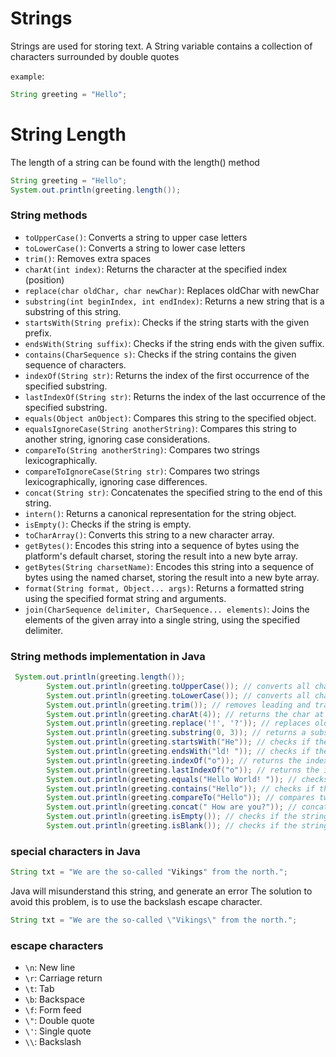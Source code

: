 # Strings


Strings are used for storing text.
A String variable contains a collection of characters surrounded by double quotes

`example`:

```java
String greeting = "Hello";
```

# String Length

 The length of a string can be found with the length() method

 ```java
 String greeting = "Hello";
 System.out.println(greeting.length());
 ```
### String methods

- `toUpperCase()`: Converts a string to upper case letters
- `toLowerCase()`: Converts a string to lower case letters
- `trim()`: Removes extra spaces
- `charAt(int index)`: Returns the character at the specified index (position)
- `replace(char oldChar, char newChar)`: Replaces oldChar with newChar
- `substring(int beginIndex, int endIndex)`: Returns a new string that is a substring of this string.
- `startsWith(String prefix)`: Checks if the string starts with the given prefix.
- `endsWith(String suffix)`: Checks if the string ends with the given suffix.
- `contains(CharSequence s)`: Checks if the string contains the given sequence of characters.
- `indexOf(String str)`: Returns the index of the first occurrence of the specified substring.
- `lastIndexOf(String str)`: Returns the index of the last occurrence of the specified substring.
- `equals(Object anObject)`: Compares this string to the specified object.
- `equalsIgnoreCase(String anotherString)`: Compares this string to another string, ignoring case considerations.
- `compareTo(String anotherString)`: Compares two strings lexicographically.
- `compareToIgnoreCase(String str)`: Compares two strings lexicographically, ignoring case differences.
- `concat(String str)`: Concatenates the specified string to the end of this string.
- `intern()`: Returns a canonical representation for the string object.
- `isEmpty()`: Checks if the string is empty.
- `toCharArray()`: Converts this string to a new character array.
- `getBytes()`: Encodes this string into a sequence of bytes using the platform's default charset, storing the result into a new byte array.
- `getBytes(String charsetName)`: Encodes this string into a sequence of bytes using the named charset, storing the result into a new byte array.
- `format(String format, Object... args)`: Returns a formatted string using the specified format string and arguments.
- `join(CharSequence delimiter, CharSequence... elements)`: Joins the elements of the given array into a single string, using the specified delimiter.

### String methods implementation in Java

```java
 System.out.println(greeting.length());
        System.out.println(greeting.toUpperCase()); // converts all chars in uppercase
        System.out.println(greeting.toLowerCase()); // converts all chars in lowercase
        System.out.println(greeting.trim()); // removes leading and trailing spaces
        System.out.println(greeting.charAt(4)); // returns the char at the specified index
        System.out.println(greeting.replace('!', '?')); // replaces old char with new char
        System.out.println(greeting.substring(0, 3)); // returns a substring from the start  to the end indexes
        System.out.println(greeting.startsWith("He")); // checks if the string starts with the specified prefix
        System.out.println(greeting.endsWith("ld! ")); // checks if the string ends with the specified suffix
        System.out.println(greeting.indexOf("o")); // returns the index of the first occurrence of the specified char
        System.out.println(greeting.lastIndexOf("o")); // returns the index of the last occurrence of the specified char
        System.out.println(greeting.equals("Hello World! ")); // checks if the string is equal to the specified string
        System.out.println(greeting.contains("Hello")); // checks if the string contains the specified sequence of char values
        System.out.println(greeting.compareTo("Hello")); // compares two strings lexicographically
        System.out.println(greeting.concat(" How are you?")); // concatenates the specified string to the end of this string
        System.out.println(greeting.isEmpty()); // checks if the string is empty
        System.out.println(greeting.isBlank()); // checks if the string is blank
```

### special characters in Java

```java
String txt = "We are the so-called "Vikings" from the north.";
```
Java will misunderstand this string, and generate an error
The solution to avoid this problem, is to use the backslash escape character.

```java
String txt = "We are the so-called \"Vikings\" from the north.";
```

### escape characters

- `\n`: New line
- `\r`: Carriage return
- `\t`: Tab
- `\b`: Backspace
- `\f`: Form feed
- `\"`: Double quote
- `\'`: Single quote
- `\\`: Backslash